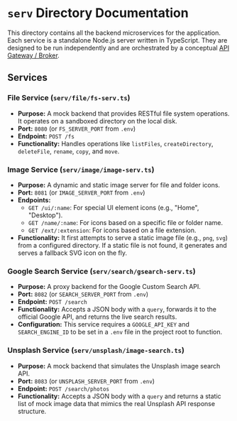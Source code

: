 # `serv` Directory Documentation

This directory contains all the backend microservices for the application. Each service is a standalone Node.js server written in TypeScript. They are designed to be run independently and are orchestrated by a conceptual [API Gateway / Broker](./gemini-broker-service.md).

## Services

### File Service (`serv/file/fs-serv.ts`)

-   **Purpose:** A mock backend that provides RESTful file system operations. It operates on a sandboxed directory on the local disk.
-   **Port:** `8080` (or `FS_SERVER_PORT` from `.env`)
-   **Endpoint:** `POST /fs`
-   **Functionality:** Handles operations like `listFiles`, `createDirectory`, `deleteFile`, `rename`, `copy`, and `move`.

### Image Service (`serv/image/image-serv.ts`)

-   **Purpose:** A dynamic and static image server for file and folder icons.
-   **Port:** `8081` (or `IMAGE_SERVER_PORT` from `.env`)
-   **Endpoints:**
    -   `GET /ui/:name`: For special UI element icons (e.g., "Home", "Desktop").
    -   `GET /name/:name`: For icons based on a specific file or folder name.
    -   `GET /ext/:extension`: For icons based on a file extension.
-   **Functionality:** It first attempts to serve a static image file (e.g., `png`, `svg`) from a configured directory. If a static file is not found, it generates and serves a fallback SVG icon on the fly.

### Google Search Service (`serv/search/gsearch-serv.ts`)

-   **Purpose:** A proxy backend for the Google Custom Search API.
-   **Port:** `8082` (or `SEARCH_SERVER_PORT` from `.env`)
-   **Endpoint:** `POST /search`
-   **Functionality:** Accepts a JSON body with a `query`, forwards it to the official Google API, and returns the live search results.
-   **Configuration:** This service requires a `GOOGLE_API_KEY` and `SEARCH_ENGINE_ID` to be set in a `.env` file in the project root to function.

### Unsplash Service (`serv/unsplash/image-search.ts`)

-   **Purpose:** A mock backend that simulates the Unsplash image search API.
-   **Port:** `8083` (or `UNSPLASH_SERVER_PORT` from `.env`)
-   **Endpoint:** `POST /search/photos`
-   **Functionality:** Accepts a JSON body with a `query` and returns a static list of mock image data that mimics the real Unsplash API response structure.